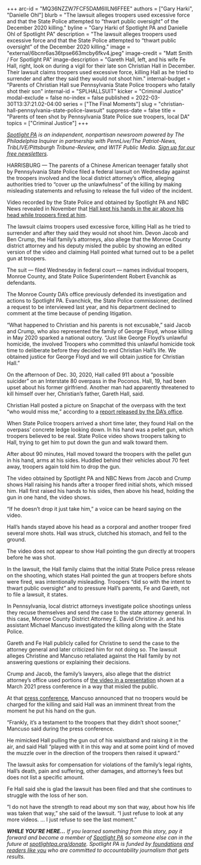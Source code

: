 +++
arc-id = "MQ36NZZW7FCF5DAM6IILN6FFEE"
authors = ["Gary Harki", "Danielle Ohl"]
blurb = "The lawsuit alleges troopers used excessive force and that the State Police attempted to “thwart public oversight” of the December 2020 killing."
byline = "Gary Harki of Spotlight PA and Danielle Ohl of Spotlight PA"
description = "The lawsuit alleges troopers used excessive force and that the State Police attempted to “thwart public oversight” of the December 2020 killing."
image = "external/6bcnr6as36tpse663mcby6fkv4.jpeg"
image-credit = "Matt Smith / For Spotlight PA"
image-description = "Gareth Hall, left, and his wife Fe Hall, right, look on during a vigil for their late son Christian Hall in December. Their lawsuit claims troopers used excessive force, killing Hall as he tried to surrender and after they said they would not shoot him."
internal-budget = "Parents of Christian Hall sue Pennsylvania State Police troopers who fatally shot their son"
internal-id = "SPLHALLSUIT"
kicker = "Criminal Justice"
modal-exclude = false
no-index = false
published = 2022-03-30T13:37:21.02-04:00
series = ["The Final Moments"]
slug = "christian-hall-pennsylvania-state-police-lawsuit"
suppress-date = false
title = "Parents of teen shot by Pennsylvania State Police sue troopers, local DA"
topics = ["Criminal Justice"]
+++

<a href="https://www.spotlightpa.org/"><i>Spotlight PA</i></a><i> is an independent, nonpartisan newsroom powered by The Philadelphia Inquirer in partnership with PennLive/The Patriot-News, TribLIVE/Pittsburgh Tribune-Review, and WITF Public Media. </i><a href="https://www.spotlightpa.org/newsletters"><i>Sign up for our free newsletters</i></a><i>.</i>

HARRISBURG — The parents of a Chinese American teenager fatally shot by Pennsylvania State Police filed a federal lawsuit on Wednesday against the troopers involved and the local district attorney’s office, alleging authorities tried to “cover up the unlawfulness” of the killing by making misleading statements and refusing to release the full video of the incident.

Video recorded by the State Police and obtained by Spotlight PA and NBC News revealed in November that <a href="https://www.spotlightpa.org/news/2021/11/christian-hall-state-police-shooting-stroudsburg/" target="_blank">Hall kept his hands in the air above his head while troopers fired at him</a>.

The lawsuit claims troopers used excessive force, killing Hall as he tried to surrender and after they said they would not shoot him. Devon Jacob and Ben Crump, the Hall family’s attorneys, also allege that the Monroe County district attorney and his deputy misled the public by showing an edited version of the video and claiming Hall pointed what turned out to be a pellet gun at troopers.

<script src="https://www.spotlightpa.org/embed.js" async></script><div data-spl-embed-version="1" data-spl-src="https://www.spotlightpa.org/embeds/newsletter/"></div>

The suit — filed Wednesday in federal court — names individual troopers, Monroe County, and State Police Superintendent Robert Evanchik as defendants.

The Monroe County DA’s office previously defended its investigation and actions to Spotlight PA. Evanchick, the State Police commissioner, declined a request to be interviewed last year, and his department declined to comment at the time because of pending litigation.

“What happened to Christian and his parents is not excusable,” said Jacob and Crump, who also represented the family of George Floyd, whose killing in May 2020 sparked a national outcry. “Just like George Floyd’s unlawful homicide, the involved Troopers who committed this unlawful homicide took time to deliberate before they decided to end Christian Hall’s life. We obtained justice for George Floyd and we will obtain justice for Christian Hall.”

On the afternoon of Dec. 30, 2020, Hall called 911 about a “possible suicider” on an Interstate 80 overpass in the Poconos. Hall, 19, had been upset about his former girlfriend. Another man had apparently threatened to kill himself over her, Christian’s father, Gareth Hall, said. 

Christian Hall posted a picture on Snapchat of the overpass with the text “who would miss me,” according to a <a href="https://www.documentcloud.org/documents/21089306-mcda_cid_report_redacted?responsive=1&title=1">report released by the DA’s office</a>.

When State Police troopers arrived a short time later, they found Hall on the overpass’ concrete ledge looking down. In his hand was a pellet gun, which troopers believed to be real. State Police video shows troopers talking to Hall, trying to get him to put down the gun and walk toward them.

After about 90 minutes, Hall moved toward the troopers with the pellet gun in his hand, arms at his sides. Huddled behind their vehicles about 70 feet away, troopers again told him to drop the gun.

The video obtained by Spotlight PA and NBC News from Jacob and Crump shows Hall raising his hands after a trooper fired initial shots, which missed him. Hall first raised his hands to his sides, then above his head, holding the gun in one hand, the video shows.

“If he doesn’t drop it just take him,” a voice can be heard saying on the video.

Hall’s hands stayed above his head as a corporal and another trooper fired several more shots. Hall was struck, clutched his stomach, and fell to the ground.

The video does not appear to show Hall pointing the gun directly at troopers before he was shot.

In the lawsuit, the Hall family claims that the initial State Police press release on the shooting, which states Hall pointed the gun at troopers before shots were fired, was intentionally misleading. Troopers “did so with the intent to thwart public oversight” and to pressure Hall’s parents, Fe and Gareth, not to file a lawsuit, it states.

In Pennsylvania, local district attorneys investigate police shootings unless they recuse themselves and send the case to the state attorney general. In this case, Monroe County District Attorney E. David Christine Jr. and his assistant Michael Mancuso investigated the killing along with the State Police.

Gareth and Fe Hall publicly called for Christine to send the case to the attorney general and later criticized him for not doing so. The lawsuit alleges Christine and Mancuso retaliated against the Hall family by not answering questions or explaining their decisions.

Crump and Jacob, the family’s lawyers, also allege that the district attorney’s office used portions of <a href="https://www.youtube.com/watch?v=YJxFrZXpAxc">the video in a presentation</a> shown at a March 2021 press conference in a way that misled the public.

At that <a href="https://www.youtube.com/watch?v=PztYXVqN3-c&t=9s">press conference</a>, Mancuso announced that no troopers would be charged for the killing and said Hall was an imminent threat from the moment he put his hand on the gun.

<script src="https://www.spotlightpa.org/embed.js" async></script><div data-spl-embed-version="1" data-spl-src="https://www.spotlightpa.org/embeds/donate/"></div>

“Frankly, it’s a testament to the troopers that they didn’t shoot sooner,” Mancuso said during the press conference.

He mimicked Hall pulling the gun out of his waistband and raising it in the air, and said Hall “played with it in this way and at some point kind of moved the muzzle over in the direction of the troopers then raised it upward.”

The lawsuit asks for compensation for violations of the family’s legal rights, Hall’s death, pain and suffering, other damages, and attorney’s fees but does not list a specific amount.

Fe Hall said she is glad the lawsuit has been filed and that she continues to struggle with the loss of her son.

“I do not have the strength to read about my son that way, about how his life was taken that way,” she said of the lawsuit. “I just refuse to look at any more videos. … I just refuse to see the last moment.”

<i><b>WHILE YOU’RE HERE...</b></i><i> If you learned something from this story, pay it forward and become a member of </i><a href="https://www.spotlightpa.org/"><i>Spotlight PA</i></a><i> so someone else can in the future at </i><a href="http://spotlightpa.org/donate"><i>spotlightpa.org/donate</i></a><i>. Spotlight PA is funded by</i><a href="https://www.spotlightpa.org/support"><i> foundations</i></a><i> </i><a href="https://www.spotlightpa.org/support"><i>and readers like you</i></a><i> who are committed to accountability journalism that gets results.</i>
